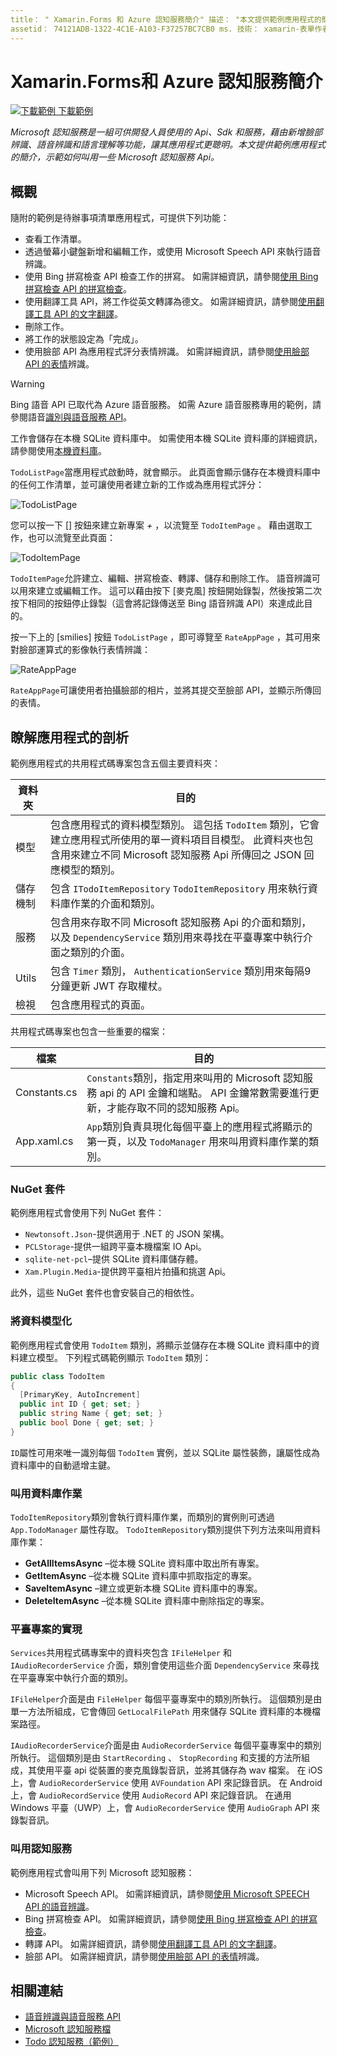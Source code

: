 ```yaml
---
title： " Xamarin.Forms 和 Azure 認知服務簡介" 描述： "本文提供範例應用程式的簡介，示範如何叫用一些 Microsoft 認知服務 api。
assetid： 74121ADB-1322-4C1E-A103-F37257BC7CB0 ms. 技術： xamarin-表單作者： davidbritch ms. author： dabritch ms. 日期：02/08/2017 否-loc： [ Xamarin.Forms ， Xamarin.Essentials ]
---
```


# <a name="xamarinforms-and-azure-cognitive-services-introduction"></a>Xamarin.Forms和 Azure 認知服務簡介

[![下載範例 ](~/media/shared/download.png) 下載範例](https://docs.microsoft.com/samples/xamarin/xamarin-forms-samples/webservices-todocognitiveservices)

_Microsoft 認知服務是一組可供開發人員使用的 Api、Sdk 和服務，藉由新增臉部辨識、語音辨識和語言理解等功能，讓其應用程式更聰明。本文提供範例應用程式的簡介，示範如何叫用一些 Microsoft 認知服務 Api。_

## <a name="overview"></a>概觀

隨附的範例是待辦事項清單應用程式，可提供下列功能：

- 查看工作清單。
- 透過螢幕小鍵盤新增和編輯工作，或使用 Microsoft Speech API 來執行語音辨識。
- 使用 Bing 拼寫檢查 API 檢查工作的拼寫。 如需詳細資訊，請參閱[使用 Bing 拼寫檢查 API 的拼寫檢查](spell-check.md)。
- 使用翻譯工具 API，將工作從英文轉譯為德文。 如需詳細資訊，請參閱[使用翻譯工具 API 的文字翻譯](text-translation.md)。
- 刪除工作。
- 將工作的狀態設定為「完成」。
- 使用臉部 API 為應用程式評分表情辨識。 如需詳細資訊，請參閱[使用臉部 API 的表情](emotion-recognition.md)辨識。

> [!WARNING]
> Bing 語音 API 已取代為 Azure 語音服務。 如需 Azure 語音服務專用的範例，請參閱語音[識別與語音服務 API](~/xamarin-forms/data-cloud/azure-cognitive-services/speech-recognition.md)。

工作會儲存在本機 SQLite 資料庫中。 如需使用本機 SQLite 資料庫的詳細資訊，請參閱使用[本機資料庫](~/xamarin-forms/data-cloud/data/databases.md)。

`TodoListPage`當應用程式啟動時，就會顯示。 此頁面會顯示儲存在本機資料庫中的任何工作清單，並可讓使用者建立新的工作或為應用程式評分：

![](introduction-images/sample-application-1.png "TodoListPage")

您可以按一下 [] 按鈕來建立新專案 *+* ，以流覽至 `TodoItemPage` 。 藉由選取工作，也可以流覽至此頁面：

![](introduction-images/sample-application-2.png "TodoItemPage")

`TodoItemPage`允許建立、編輯、拼寫檢查、轉譯、儲存和刪除工作。 語音辨識可以用來建立或編輯工作。 這可以藉由按下 [麥克風] 按鈕開始錄製，然後按第二次按下相同的按鈕停止錄製（這會將記錄傳送至 Bing 語音辨識 API）來達成此目的。

按一下上的 [smilies] 按鈕 `TodoListPage` ，即可導覽至 `RateAppPage` ，其可用來對臉部運算式的影像執行表情辨識：

![](introduction-images/sample-application-3.png "RateAppPage")

`RateAppPage`可讓使用者拍攝臉部的相片，並將其提交至臉部 API，並顯示所傳回的表情。

## <a name="understand-the-application-anatomy"></a>瞭解應用程式的剖析

範例應用程式的共用程式碼專案包含五個主要資料夾：

|資料夾|目的|
|--- |--- |
|模型|包含應用程式的資料模型類別。 這包括 `TodoItem` 類別，它會建立應用程式所使用的單一資料項目目模型。 此資料夾也包含用來建立不同 Microsoft 認知服務 Api 所傳回之 JSON 回應模型的類別。|
|儲存機制|包含 `ITodoItemRepository` `TodoItemRepository` 用來執行資料庫作業的介面和類別。|
|服務|包含用來存取不同 Microsoft 認知服務 Api 的介面和類別，以及 `DependencyService` 類別用來尋找在平臺專案中執行介面之類別的介面。|
|Utils|包含 `Timer` 類別， `AuthenticationService` 類別用來每隔9分鐘更新 JWT 存取權杖。|
|檢視|包含應用程式的頁面。|

共用程式碼專案也包含一些重要的檔案：

|檔案|目的|
|--- |--- |
|Constants.cs|`Constants`類別，指定用來叫用的 Microsoft 認知服務 api 的 API 金鑰和端點。 API 金鑰常數需要進行更新，才能存取不同的認知服務 Api。|
|App.xaml.cs|`App`類別負責具現化每個平臺上的應用程式將顯示的第一頁，以及 `TodoManager` 用來叫用資料庫作業的類別。|

### <a name="nuget-packages"></a>NuGet 套件

範例應用程式會使用下列 NuGet 套件：

- `Newtonsoft.Json`-提供適用于 .NET 的 JSON 架構。
- `PCLStorage`-提供一組跨平臺本機檔案 IO Api。
- `sqlite-net-pcl`–提供 SQLite 資料庫儲存體。
- `Xam.Plugin.Media`-提供跨平臺相片拍攝和挑選 Api。

此外，這些 NuGet 套件也會安裝自己的相依性。

### <a name="model-the-data"></a>將資料模型化

範例應用程式會使用 `TodoItem` 類別，將顯示並儲存在本機 SQLite 資料庫中的資料建立模型。 下列程式碼範例顯示 `TodoItem` 類別：

```csharp
public class TodoItem
{
  [PrimaryKey, AutoIncrement]
  public int ID { get; set; }
  public string Name { get; set; }
  public bool Done { get; set; }
}
```

`ID`屬性可用來唯一識別每個 `TodoItem` 實例，並以 SQLite 屬性裝飾，讓屬性成為資料庫中的自動遞增主鍵。

### <a name="invoke-database-operations"></a>叫用資料庫作業

`TodoItemRepository`類別會執行資料庫作業，而類別的實例則可透過 `App.TodoManager` 屬性存取。 `TodoItemRepository`類別提供下列方法來叫用資料庫作業：

- **GetAllItemsAsync** –從本機 SQLite 資料庫中取出所有專案。
- **GetItemAsync** –從本機 SQLite 資料庫中抓取指定的專案。
- **SaveItemAsync** –建立或更新本機 SQLite 資料庫中的專案。
- **DeleteItemAsync** –從本機 SQLite 資料庫中刪除指定的專案。

### <a name="platform-project-implementations"></a>平臺專案的實現

`Services`共用程式碼專案中的資料夾包含 `IFileHelper` 和 `IAudioRecorderService` 介面，類別會使用這些介面 `DependencyService` 來尋找在平臺專案中執行介面的類別。

`IFileHelper`介面是由 `FileHelper` 每個平臺專案中的類別所執行。 這個類別是由單一方法所組成，它會傳回 `GetLocalFilePath` 用來儲存 SQLite 資料庫的本機檔案路徑。

`IAudioRecorderService`介面是由 `AudioRecorderService` 每個平臺專案中的類別所執行。 這個類別是由 `StartRecording` 、 `StopRecording` 和支援的方法所組成，其使用平臺 api 從裝置的麥克風錄製音訊，並將其儲存為 wav 檔案。 在 iOS 上，會 `AudioRecorderService` 使用 `AVFoundation` API 來記錄音訊。 在 Android 上，會 `AudioRecordService` 使用 `AudioRecord` API 來記錄音訊。 在通用 Windows 平臺（UWP）上，會 `AudioRecorderService` 使用 `AudioGraph` API 來錄製音訊。

### <a name="invoke-cognitive-services"></a>叫用認知服務

範例應用程式會叫用下列 Microsoft 認知服務：

- Microsoft Speech API。 如需詳細資訊，請參閱[使用 Microsoft SPEECH API 的語音辨識](speech-recognition.md)。
- Bing 拼寫檢查 API。 如需詳細資訊，請參閱[使用 Bing 拼寫檢查 API 的拼寫檢查](spell-check.md)。
- 轉譯 API。 如需詳細資訊，請參閱[使用翻譯工具 API 的文字翻譯](text-translation.md)。
- 臉部 API。 如需詳細資訊，請參閱[使用臉部 API 的表情](emotion-recognition.md)辨識。

## <a name="related-links"></a>相關連結

- [語音辨識與語音服務 API](~/xamarin-forms/data-cloud/azure-cognitive-services/speech-recognition.md)
- [Microsoft 認知服務檔](https://www.microsoft.com/cognitive-services/documentation)
- [Todo 認知服務（範例）](https://docs.microsoft.com/samples/xamarin/xamarin-forms-samples/webservices-todocognitiveservices)
